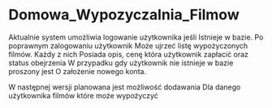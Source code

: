 # Domowa_Wypozyczalnia_Filmow
Aktualnie system umożliwia logowanie użytkownika jeśli 
Istnieje w bazie. Po poprawnym zalogowaniu użytkownik 
Może ujrzeć listę wypożyczonych filmów. Każdy z nich
Posiada opis, cenę która użytkownik zapłacić oraz status obejrzenia 
W przypadku gdy użytkownik nie istnieje w bazie proszony jest
O założenie nowego konta.

W następnej wersji planowana jest możliwość dodawania 
Dla danego użytkownika filmów które może wypożyczyć 
